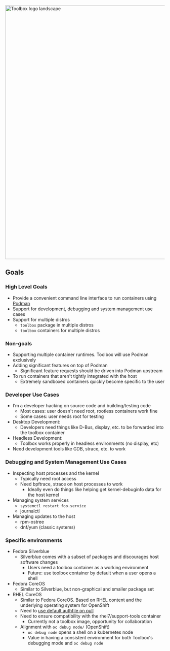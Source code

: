 <img src="data/logo/toolbox-logo-landscape.svg" alt="Toolbox logo landscape" width="800"/>

## Goals

### High Level Goals

- Provide a convenient command line interface to run containers using
  [Podman](https://podman.io/)
- Support for development, debugging and system management use cases
- Support for multiple distros
  - `toolbox` package in multiple distros
  - `toolbox` containers for multiple distros

### Non-goals

- Supporting multiple container runtimes. Toolbox will use Podman exclusively
- Adding significant features on top of Podman
  - Significant feature requests should be driven into Podman upstream
- To run containers that aren't tightly integrated with the host
  - Extremely sandboxed containers quickly become specific to the user

### Developer Use Cases

- I’m a developer hacking on source code and building/testing code
  - Most cases: user doesn't need root, rootless containers work fine
  - Some cases: user needs root for testing
- Desktop Development:
  - Developers need things like D-Bus, display, etc. to be forwarded into the
    toolbox container
- Headless Development:
  - Toolbox works properly in headless environments (no display, etc)
- Need development tools like GDB, strace, etc. to work

### Debugging and System Management Use Cases

- Inspecting host processes and the kernel
  - Typically need root access
  - Need bpftrace, strace on host processes to work
    - Ideally even do things like helping get kernel-debuginfo data for the
      host kernel
- Managing system services
  - `systemctl restart foo.service`
  - journalctl
- Managing updates to the host
  - rpm-ostree
  - dnf/yum (classic systems)

### Specific environments

- Fedora Silverblue
  - Silverblue comes with a subset of packages and discourages host software
    changes
    - Users need a toolbox container as a working environment
    - Future: use toolbox container by default when a user opens a shell
- Fedora CoreOS
  - Similar to Silverblue, but non-graphical and smaller package set
- RHEL CoreOS
  - Similar to Fedora CoreOS. Based on RHEL content and the underlying
    operating system for OpenShift
  - Need to [use default authfile on pull](https://github.com/coreos/toolbox/pull/58/commits/413f83f7240d3c31121b557bfd55e489fad24489)
  - Need to ensure compatibility with the rhel7/support-tools container
    - Currently not a toolbox image, opportunity for collaboration
  - Alignment with `oc debug node/` (OpenShift)
    - `oc debug node` opens a shell on a kubernetes node
    - Value in having a consistent environment for both Toolbox's debugging
      mode and `oc debug node`
